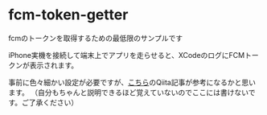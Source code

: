 # fcm-token-getter
fcmのトークンを取得するための最低限のサンプルです

iPhone実機を接続して端末上でアプリを走らせると、XCodeのログにFCMトークンが表示されます。

事前に色々細かい設定が必要ですが、[こちら](https://qiita.com/ausssxi/items/89305cdb3935d6f6f2b8)のQiita記事が参考になるかと思います。
（自分もちゃんと説明できるほど覚えていないのでここには書けないです。ご了承ください）
